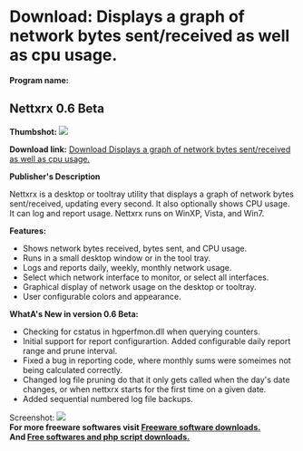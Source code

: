 # Download: Displays a graph of network bytes sent/received as well as cpu usage.

**Program name:**

## Nettxrx 0.6 Beta

  
**Thumbshot:** ![](http://www.freewarefiles.com/screenshot/nettxrx_md.jpg)   
  
**Download link:** [Download Displays a graph of network bytes sent/received as well as cpu usage.](http://freesoftwares.boysofts.com/Nettxrx_program_70939.html)  
  


**Publisher's Description**  
  


Nettxrx is a desktop or tooltray utility that displays a graph of network bytes sent/received, updating every second. It also optionally shows CPU usage. It can log and report usage. Nettxrx runs on WinXP, Vista, and Win7. 

**Features:**

  * Shows network bytes received, bytes sent, and CPU usage. 
  * Runs in a small desktop window or in the tool tray. 
  * Logs and reports daily, weekly, monthly network usage. 
  * Select which network interface to monitor, or select all interfaces. 
  * Graphical display of network usage on the desktop or tooltray. 
  * User configurable colors and appearance. 

**WhatA's New in version 0.6 Beta:**

  * Checking for cstatus in hgperfmon.dll when querying counters. 
  * Initial support for report configurartion. Added configurable daily report range and prune interval. 
  * Fixed a bug in reporting code, where monthly sums were someimes not being calculated correctly. 
  * Changed log file pruning do that it only gets called when the day's date changes, or when nettxrx starts for the first time on a given date. 
  * Added sequential numbered log file backups. 

  
  
Screenshot: ![](http://www.freewarefiles.com/screenshot/nettxrx.jpg)   
**For more freeware softwares visit [Freeware software downloads.](http://freesoftwares.boysofts.com/)**   
**And [Free softwares and php script downloads.](http://www.boysofts.com/)**
